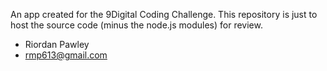 An app created for the 9Digital Coding Challenge.
This repository is just to host the source code (minus the node.js modules) for review.

- Riordan Pawley
- rmp613@gmail.com
